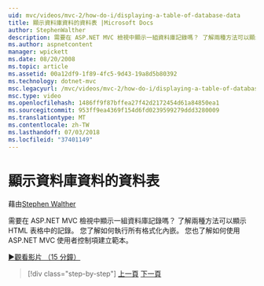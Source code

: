```yaml
---
uid: mvc/videos/mvc-2/how-do-i/displaying-a-table-of-database-data
title: 顯示資料庫資料的資料表 |Microsoft Docs
author: StephenWalther
description: 需要在 ASP.NET MVC 檢視中顯示一組資料庫記錄嗎？ 了解兩種方法可以顯示 HTML 表格中的記錄。 您了解如何執行所有 t...
ms.author: aspnetcontent
manager: wpickett
ms.date: 08/20/2008
ms.topic: article
ms.assetid: 00a12df9-1f89-4fc5-9d43-19a8d5b80392
ms.technology: dotnet-mvc
msc.legacyurl: /mvc/videos/mvc-2/how-do-i/displaying-a-table-of-database-data
msc.type: video
ms.openlocfilehash: 1486ff9f87bffea27f42d2172454d61a84850ea1
ms.sourcegitcommit: 953ff9ea4369f154d6fd0239599279ddd3280009
ms.translationtype: MT
ms.contentlocale: zh-TW
ms.lasthandoff: 07/03/2018
ms.locfileid: "37401149"
---
```

<a name="displaying-a-table-of-database-data"></a>顯示資料庫資料的資料表
====================
藉由[Stephen Walther](https://github.com/StephenWalther)

需要在 ASP.NET MVC 檢視中顯示一組資料庫記錄嗎？ 了解兩種方法可以顯示 HTML 表格中的記錄。 您了解如何執行所有格式化內嵌。 您也了解如何使用 ASP.NET MVC 使用者控制項建立範本。

[&#9654;觀看影片 （15 分鐘）](https://channel9.msdn.com/Blogs/ASP-NET-Site-Videos/displaying-a-table-of-database-data)

> [!div class="step-by-step"]
> [上一頁](creating-model-classes-with-linq-to-sql.md)
> [下一頁](what-is-aspnet-mvc-80-minute-technical-video-for-developers-building-nerddinner.md)
